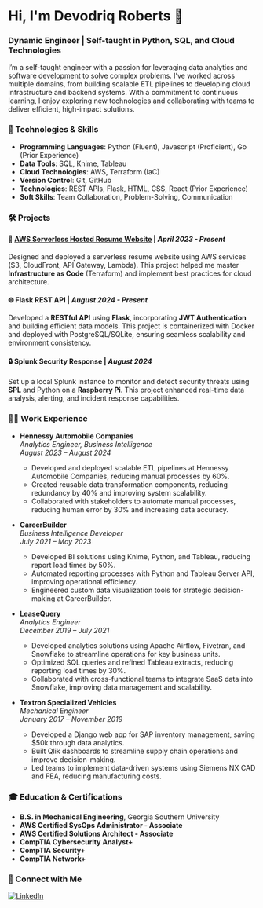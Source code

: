 
# Hi, I'm Devodriq Roberts 👋

### Dynamic Engineer | Self-taught in Python, SQL, and Cloud Technologies

I’m a self-taught engineer with a passion for leveraging data analytics and software development to solve complex problems. I’ve worked across multiple domains, from building scalable ETL pipelines to developing cloud infrastructure and backend systems. With a commitment to continuous learning, I enjoy exploring new technologies and collaborating with teams to deliver efficient, high-impact solutions.

### 🔧 Technologies & Skills
- **Programming Languages**: Python (Fluent), Javascript (Proficient), Go (Prior Experience)
- **Data Tools**: SQL, Knime, Tableau
- **Cloud Technologies**: AWS, Terraform (IaC)
- **Version Control**: Git, GitHub
- **Technologies**: REST APIs, Flask, HTML, CSS, React (Prior Experience)
- **Soft Skills**: Team Collaboration, Problem-Solving, Communication

### 🛠 Projects

#### 📄 [AWS Serverless Hosted Resume Website](https://www.devodriq-roberts.com) | *April 2023 - Present*
Designed and deployed a serverless resume website using AWS services (S3, CloudFront, API Gateway, Lambda). This project helped me master **Infrastructure as Code** (Terraform) and implement best practices for cloud architecture.

#### 🌐 Flask REST API | *August 2024 - Present*
Developed a **RESTful API** using **Flask**, incorporating **JWT Authentication** and building efficient data models. This project is containerized with Docker and deployed with PostgreSQL/SQLite, ensuring seamless scalability and environment consistency.

#### 🔒 Splunk Security Response | *August 2024*
Set up a local Splunk instance to monitor and detect security threats using **SPL** and Python on a **Raspberry Pi**. This project enhanced real-time data analysis, alerting, and incident response capabilities.

### 👩‍💻 Work Experience

- **Hennessy Automobile Companies**  
  *Analytics Engineer, Business Intelligence*  
  *August 2023 – August 2024*  
  - Developed and deployed scalable ETL pipelines at Hennessy Automobile Companies, reducing manual processes by 60%.
  - Created reusable data transformation components, reducing redundancy by 40% and improving system scalability.
  - Collaborated with stakeholders to automate manual processes, reducing human error by 30% and increasing data accuracy.

- **CareerBuilder**  
  *Business Intelligence Developer*  
  *July 2021 – May 2023*  
  - Developed BI solutions using Knime, Python, and Tableau, reducing report load times by 50%.
  - Automated reporting processes with Python and Tableau Server API, improving operational efficiency.
  - Engineered custom data visualization tools for strategic decision-making at CareerBuilder.

- **LeaseQuery**  
  *Analytics Engineer*  
  *December 2019 – July 2021*  
  - Developed analytics solutions using Apache Airflow, Fivetran, and Snowflake to streamline operations for key business units.
  - Optimized SQL queries and refined Tableau extracts, reducing reporting load times by 30%.
  - Collaborated with cross-functional teams to integrate SaaS data into Snowflake, improving data management and scalability.

- **Textron Specialized Vehicles**  
  *Mechanical Engineer*  
  *January 2017 – November 2019*  
  - Developed a Django web app for SAP inventory management, saving $50k through data analytics.
  - Built Qlik dashboards to streamline supply chain operations and improve decision-making.
  - Led teams to implement data-driven systems using Siemens NX CAD and FEA, reducing manufacturing costs.

### 🎓 Education & Certifications
- **B.S. in Mechanical Engineering**, Georgia Southern University
- **AWS Certified SysOps Administrator - Associate**
- **AWS Certified Solutions Architect - Associate**
- **CompTIA Cybersecurity Analyst+**
- **CompTIA Security+**
- **CompTIA Network+**


### 🤝 Connect with Me
[![LinkedIn](https://img.shields.io/badge/LinkedIn-Connect-blue)](http://www.linkedin.com/in/devodriq-roberts)


